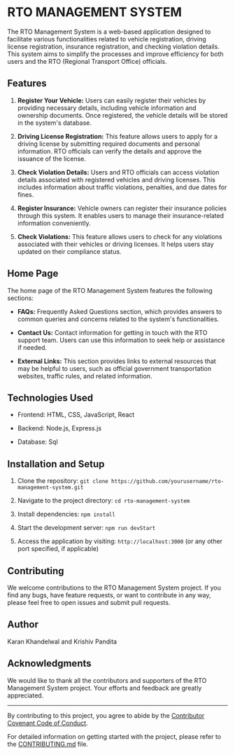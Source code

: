 # RTO MANAGEMENT SYSTEM


The RTO Management System is a web-based application designed to facilitate various functionalities related to vehicle registration, driving license registration, insurance registration, and checking violation details. This system aims to simplify the processes and improve efficiency for both users and the RTO (Regional Transport Office) officials.

## Features

1. **Register Your Vehicle:** Users can easily register their vehicles by providing necessary details, including vehicle information and ownership documents. Once registered, the vehicle details will be stored in the system's database.

2. **Driving License Registration:** This feature allows users to apply for a driving license by submitting required documents and personal information. RTO officials can verify the details and approve the issuance of the license.

3. **Check Violation Details:** Users and RTO officials can access violation details associated with registered vehicles and driving licenses. This includes information about traffic violations, penalties, and due dates for fines.

4. **Register Insurance:** Vehicle owners can register their insurance policies through this system. It enables users to manage their insurance-related information conveniently.

5. **Check Violations:** This feature allows users to check for any violations associated with their vehicles or driving licenses. It helps users stay updated on their compliance status.

## Home Page

The home page of the RTO Management System features the following sections:

- **FAQs:** Frequently Asked Questions section, which provides answers to common queries and concerns related to the system's functionalities.

- **Contact Us:** Contact information for getting in touch with the RTO support team. Users can use this information to seek help or assistance if needed.

- **External Links:** This section provides links to external resources that may be helpful to users, such as official government transportation websites, traffic rules, and related information.

## Technologies Used

- Frontend: HTML, CSS, JavaScript, React 

- Backend: Node.js, Express.js
- Database: Sql

## Installation and Setup

1. Clone the repository: `git clone https://github.com/yourusername/rto-management-system.git`

2. Navigate to the project directory: `cd rto-management-system`

3. Install dependencies: `npm install`

4. Start the development server: `npm run devStart`

5. Access the application by visiting: `http://localhost:3000` (or any other port specified, if applicable)

## Contributing

We welcome contributions to the RTO Management System project. If you find any bugs, have feature requests, or want to contribute in any way, please feel free to open issues and submit pull requests.

## Author
Karan Khandelwal and Krishiv Pandita

## Acknowledgments

We would like to thank all the contributors and supporters of the RTO Management System project. Your efforts and feedback are greatly appreciated.

---

By contributing to this project, you agree to abide by the [Contributor Covenant Code of Conduct](CODE_OF_CONDUCT.md).

For detailed information on getting started with the project, please refer to the [CONTRIBUTING.md](CONTRIBUTING.md) file.
